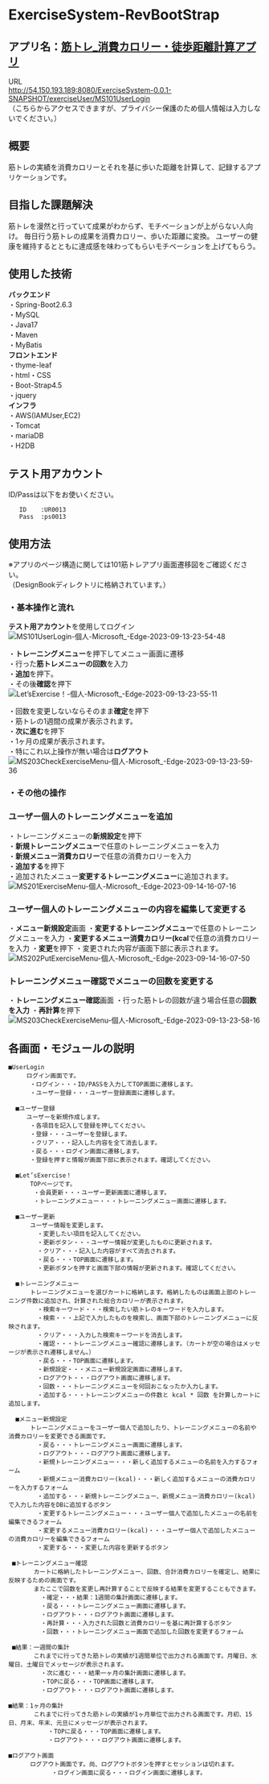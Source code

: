 # ExerciseSystem-RevBootStrap
## アプリ名：[筋トレ_消費カロリー・徒歩距離計算アプリ](http://54.150.193.189:8080/ExerciseSystem-0.0.1-SNAPSHOT/exerciseUser/MS101UserLogin)
URL  
http://54.150.193.189:8080/ExerciseSystem-0.0.1-SNAPSHOT/exerciseUser/MS101UserLogin<br>
（こちらからアクセスできますが、プライバシー保護のため個人情報は入力しないでください。）  

## 概要  
筋トレの実績を消費カロリーとそれを基に歩いた距離を計算して、記録するアプリケーションです。  
## 目指した課題解決  
筋トレを漫然と行っていて成果がわからず、モチベーションが上がらない人向け。
毎日行う筋トレの成果を消費カロリー、歩いた距離に変換。
ユーザーの健康を維持するとともに達成感を味わってもらいモチベーションを上げてもらう。

## 使用した技術
**バックエンド**<br>
・Spring-Boot2.6.3<br>
・MySQL<br>
・Java17<br>
・Maven<br>
・MyBatis<br>
**フロントエンド**<br>
・thyme-leaf<br>
・html・CSS<br>
・Boot-Strap4.5<br>
・jquery<br>
**インフラ**<br>
・AWS(IAMUser,EC2)<br>
・Tomcat<br>
・mariaDB<br>
・H2DB<br>

## テスト用アカウント
ID/Passは以下をお使いください。
```
   ID    :UR0013
   Pass  :ps0013
```
## 使用方法
※アプリのページ構造に関しては101筋トレアプリ画面遷移図をご確認ください。  
（DesignBookディレクトリに格納されています。）

### ・基本操作と流れ
**テスト用アカウント**を使用してログイン
![MS101UserLogin-個人-Microsoft_-Edge-2023-09-13-23-54-48](https://github.com/TakeshiUeta/ExerciseSystem-RevBootStrap/assets/86597233/d5de192d-5b21-46d5-b45d-38cfe998b30f)

・**トレーニングメニュー**を押下してメニュー画面に遷移<br>
・行った**筋トレメニューの回数**を入力<br>
・**追加**を押下。<br>
・その後**確認**を押下<br>
![Let’sExercise！-個人-Microsoft_-Edge-2023-09-13-23-55-11](https://github.com/TakeshiUeta/ExerciseSystem-RevBootStrap/assets/86597233/4ae5cd16-6036-4363-b4d8-15e97f7f112d)

・回数を変更しないならそのまま**確定**を押下<br>
・筋トレの1週間の成果が表示されます。<br>
・**次に進む**を押下<br>
・1ヶ月の成果が表示されます。<br>
・特にこれ以上操作が無い場合は**ログアウト**<br>
![MS203CheckExerciseMenu-個人-Microsoft_-Edge-2023-09-13-23-59-36](https://github.com/TakeshiUeta/ExerciseSystem-RevBootStrap/assets/86597233/e728b27d-2de1-4a9e-83c2-6760d050eac2)

### ・その他の操作
### ユーザー個人のトレーニングメニューを追加<br>
・トレーニングメニューの**新規設定**を押下<br>
・**新規トレーニングメニュー**で任意のトレーニングメニューを入力<br>
・**新規メニュー消費カロリー**で任意の消費カロリーを入力<br>
・**追加する**を押下<br>
・追加されたメニュー**変更するトレーニングメニュー**に追加されます。
![MS201ExerciseMenu-個人-Microsoft_-Edge-2023-09-14-16-07-16](https://github.com/TakeshiUeta/ExerciseSystem-RevBootStrap/assets/86597233/3fa174c3-a5e9-42cf-95be-8b9148d8be70)

### ユーザー個人のトレーニングメニューの内容を編集して変更する
・**メニュー新規設定**画面
・**変更するトレーニングメニュー**で任意のトレーニングメニューを入力
・**変更するメニュー消費カロリー(kcal**で任意の消費カロリーを入力
・**変更**を押下
・変更された内容が画面下部に表示されます。
![MS202PutExerciseMenu-個人-Microsoft_-Edge-2023-09-14-16-07-50](https://github.com/TakeshiUeta/ExerciseSystem-RevBootStrap/assets/86597233/055efd8b-ded5-49ba-82b9-6101d1d16f9b)

### トレーニングメニュー確認でメニューの回数を変更する
・**トレーニングメニュー確認**画面
・行った筋トレの回数が違う場合任意の**回数を入力**
・**再計算**を押下
![MS203CheckExerciseMenu-個人-Microsoft_-Edge-2023-09-13-23-58-16](https://github.com/TakeshiUeta/ExerciseSystem-RevBootStrap/assets/86597233/13f33dd0-0dd2-4c3a-8f0e-b6628e27c0ac)


## 各画面・モジュールの説明
```  
■UserLogin
     ログイン画面です。
      ・ログイン・・・ID/PASSを入力してTOP画面に遷移します。
      ・ユーザー登録・・・ユーザー登録画面に遷移します。

  ■ユーザー登録
     ユーザーを新規作成します。
      ・各項目を記入して登録を押してください。
      ・登録・・・ユーザーを登録します。
      ・クリア・・・記入した内容を全て消去します。
      ・戻る・・・ログイン画面に遷移します。
      ・登録を押すと情報が画面下部に表示されます。確認してください。
      
  ■Let’sExercise！
      TOPページです。
       ・会員更新・・・ユーザー更新画面に遷移します。
       ・トレーニングメニュー・・・トレーニングメニュー画面に遷移します。
  
  ■ユーザー更新
      ユーザー情報を変更します。       
        ・変更したい項目を記入してください。
        ・更新ボタン・・・ユーザー情報が変更したものに更新されます。
        ・クリア・・・記入した内容がすべて消去されます。
        ・戻る・・・TOP画面に遷移します。
        ・更新ボタンを押すと画面下部の情報が更新されます。確認してください。
  
  ■トレーニングメニュー
      トレーニングメニューを選びカートに格納します。格納したものは画面上部のトレーニング件数に追加され、計算された総合カロリーが表示されます。
        ・検索キーワード・・・検索したい筋トレのキーワードを入力します。
        ・検索・・・上記で入力したものを検索し、画面下部のトレーニングメニューに反映されます。
        ・クリア・・・入力した検索キーワードを消去します。
        ・確認・・・トレーニングメニュー確認に遷移します。（カートが空の場合はメッセージが表示され遷移しません。）
        ・戻る・・・TOP画面に遷移します。
        ・新規設定・・・メニュー新規設定画面に遷移します。
        ・ログアウト・・・ログアウト画面に遷移します。
        ・回数・・・トレーニングメニューを何回おこなったか入力します。
        ・追加する・・・トレーニングメニューの件数と kcal * 回数 を計算しカートに追加します。
  
  ■メニュー新規設定
      トレーニングメニューをユーザー個人で追加したり、トレーニングメニューの名前や消費カロリーを変更できる画面です。
        ・戻る・・・トレーニングメニュー画面に遷移します。
        ・ログアウト・・・ログアウト画面に遷移します。
        ・新規トレーニングメニュー・・・新しく追加するメニューの名前を入力するフォーム
        ・新規メニュー消費カロリー(kcal)・・・新しく追加するメニューの消費カロリーを入力するフォーム
        ・追加する・・・新規トレーニングメニュー、新規メニュー消費カロリー(kcal)で入力した内容をDBに追加するボタン
        ・変更するトレーニングメニュー・・・ユーザー個人で追加したメニューの名前を編集できるフォーム
        ・変更するメニュー消費カロリー(kcal)・・・ユーザー個人で追加したメニューの消費カロリーを編集できるフォーム
        ・変更する・・・変更した内容を更新するボタン

 ■トレーニングメニュー確認
       カートに格納したトレーニングメニュー、回数、合計消費カロリーを確定し、結果に反映するための画面です。
       またここで回数を変更し再計算することで反映する結果を変更することもできます。
         ・確定・・・結果：1週間の集計画面に遷移します。
         ・戻る・・・トレーニングメニュー画面に遷移します。
         ・ログアウト・・・ログアウト画面に遷移します。
         ・再計算・・・入力された回数と消費カロリーを基に再計算するボタン　 
         ・回数・・・トレーニングメニュー画面で追加した回数を変更するフォーム

 ■結果：一週間の集計
       これまでに行ってきた筋トレの実績が1週間単位で出力される画面です。月曜日、水曜日、土曜日でメッセージが表示されます。
         ・次に進む・・・結果一ヶ月の集計画面に遷移します。
         ・TOPに戻る・・・TOP画面に遷移します。
         ・ログアウト・・・ログアウト画面に遷移します。 

■結果：1ヶ月の集計
       これまでに行ってきた筋トレの実績が1ヶ月単位で出力される画面です。月初、15日、月末、年末、元旦にメッセージが表示されます。
           ・TOPに戻る・・・TOP画面に遷移します。
           ・ログアウト・・・ログアウト画面に遷移します。

■ログアウト画面
      ログアウト画面です。尚、ログアウトボタンを押すとセッションは切れます。
            ・ログイン画面に戻る・・・ログイン画面に遷移します。
``` 
